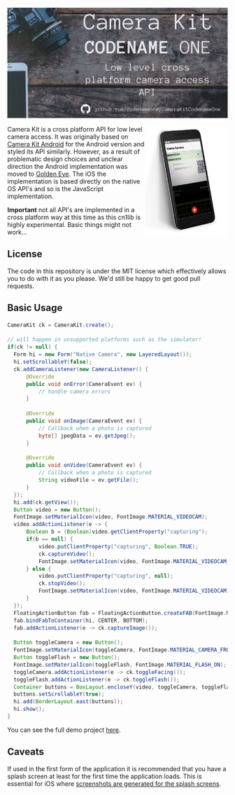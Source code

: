 ![Camera Kit Codename One](https://raw.githubusercontent.com/codenameone/CameraKitCodenameOne/master/camera-kit-banner.jpg "Camera Kit Codename One")

<img align="right" src="https://raw.githubusercontent.com/codenameone/CameraKitCodenameOne/master/camera-kit-screenshot.png" height="250">

Camera Kit is a cross platform API for low level camera access. It was originally based on [Camera Kit Android](https://github.com/CameraKit/camerakit-android/) for the Android version and styled its API similarly. However, as a result of problematic design choices and unclear direction the Android implementation was moved to [Golden Eye](https://github.com/infinum/Android-GoldenEye). The iOS the implementation is based directly on the native OS API's and so is the JavaScript implementation.

**Important** not all API's are implemented in a cross platform way at this time as this cn1lib is highly experimental. Basic things might not work...

## License 

The code in this repository is under the MIT license which effectively allows you to do with it as you please. We'd still be happy to get good pull requests.

## Basic Usage

````java
CameraKit ck = CameraKit.create();

// will happen in unsupported platforms such as the simulator!
if(ck != null) {
  Form hi = new Form("Native Camera", new LayeredLayout());
  hi.setScrollableY(false);
  ck.addCameraListener(new CameraListener() {
      @Override
      public void onError(CameraEvent ev) {
          // handle camera errors
      }

      @Override
      public void onImage(CameraEvent ev) {
          // Callback when a photo is captured
          byte[] jpegData = ev.getJpeg();
      }

      @Override
      public void onVideo(CameraEvent ev) {
          // Callback when a photo is captured
          String videoFile = ev.getFile();
      }
  });
  hi.add(ck.getView());
  Button video = new Button();
  FontImage.setMaterialIcon(video, FontImage.MATERIAL_VIDEOCAM);
  video.addActionListener(e -> {
      Boolean b = (Boolean)video.getClientProperty("capturing");
      if(b == null) {
          video.putClientProperty("capturing", Boolean.TRUE);
          ck.captureVideo();
          FontImage.setMaterialIcon(video, FontImage.MATERIAL_VIDEOCAM_OFF);
      } else {
          video.putClientProperty("capturing", null);
          ck.stopVideo();
          FontImage.setMaterialIcon(video, FontImage.MATERIAL_VIDEOCAM);
      }
  });
  FloatingActionButton fab = FloatingActionButton.createFAB(FontImage.MATERIAL_CAMERA);
  fab.bindFabToContainer(hi, CENTER, BOTTOM);
  fab.addActionListener(e -> ck.captureImage());

  Button toggleCamera = new Button();
  FontImage.setMaterialIcon(toggleCamera, FontImage.MATERIAL_CAMERA_FRONT);
  Button toggleFlash = new Button();
  FontImage.setMaterialIcon(toggleFlash, FontImage.MATERIAL_FLASH_ON);
  toggleCamera.addActionListener(e -> ck.toggleFacing());
  toggleFlash.addActionListener(e -> ck.toggleFlash());
  Container buttons = BoxLayout.encloseY(video, toggleCamera, toggleFlash);
  buttons.setScrollableY(true);
  hi.add(BorderLayout.east(buttons));
  hi.show();
}
````

You can see the full demo project [here](CameraKitDemo).

## Caveats

If used in the first form of the application it is recommended that you have a splash screen at least for the first time the application loads. This is essential for iOS where [screenshots are generated for the splash screens](https://www.codenameone.com/manual/appendix-ios.html).

